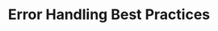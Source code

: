 ---
title: Error Handling Best Practices
description: ''
keywords: 
 - sdk
 - setup
pagination_next: null
pagination_prev: null
last_update: 
   date: 06/01/2023
   author: Patricia McPhee
draft: false
doc_type: how-to
displayed_sidebar: mainSidebar
---